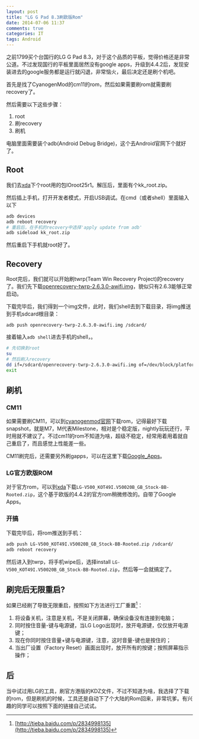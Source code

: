 ```yaml
---
layout: post
title: "LG G Pad 8.3刷欧版Rom"
date: 2014-07-06 11:37
comments: true
categories: IT
tags: Android
---
```

之前1799买个台国行的LG G Pad 8.3，对于这个品质的平板，觉得价格还是非常公道。不过发现国行的平板里面居然没有google apps，升级到4.4.2后，发现安装进去的google服务都是运行就闪退，非常恼火，最后决定还是刷个机吧。

首先是找了CyanogenMod的cm11的rom，然后如果需要刷rom就需要刷recovery了。

<!-- more -->

然后需要以下这些步骤：

1. root
2. 刷recovery
3. 刷机

电脑里面需要装个adb(Android Debug Bridge)，这个去Android官网下个就好了。

## Root
我们去[xda](http://forum.xda-developers.com/showthread.php?t=2703825)下个root用的包IOroot25r1。解压后，里面有个kk_root.zip。

然后插上手机，打开开发者模式，开启USB调试。在cmd（或者shell）里面输入以下

``` bash
adb devices
adb reboot recovery
# 重启后，在手机的recovery中选择'apply update from adb'
adb sideload kk_root.zip
```

然后重启下手机就root好了。

## Recovery
Root完后，我们就可以开始刷twrp(Team Win Recovery Project)的recovery了。我们先下载[openrecovery-twrp-2.6.3.0-awifi.img](http://techerrata.com/browse/twrp2/awifi)，貌似只有2.6.3能够正常启动。

下载完毕后，我们得到一个img文件，此时，我们shell去到下载目录，将img推送到手机sdcard根目录：

`adb push openrecovery-twrp-2.6.3.0-awifi.img /sdcard/`

接着输入`adb shell`进去手机的shell，。

``` bash
# 先切换到root
su
# 然后刷入recovery
dd if=/sdcard/openrecovery-twrp-2.6.3.0-awifi.img of=/dev/block/platform/msm_sdcc.1/by-name/recovery
exit
```

## 刷机

### CM11
如果需要刷CM11，可以到[cyanogenmod官网](https://download.cyanogenmod.org/?device=v500)下载rom，记得最好下载snapshot，就是M7，M代表Milestone，相对是个稳定版，nightly玩玩还行，平时用就不建议了。不过cm11的rom不知道为啥，超级不稳定，经常用着用着就自己重启了，而且感觉上性能差一些。

CM11刷完后，还需要另外刷gapps，可以在这里下载[Google_Apps](http://wiki.cyanogenmod.org/w/Google_Apps)。

### LG官方欧版ROM
对于官方rom，可以到[xda](http://forum.xda-developers.com/showthread.php?t=2707363)下载`LG-V500_KOT49I.V50020B_GB_Stock-BB-Rooted.zip`，这个基于欧版的4.4.2的官方rom稍微修改的。自带了Google Apps。

### 开搞

下载完毕后，将rom推送到手机：

``` bash 
adb push LG-V500_KOT49I.V50020B_GB_Stock-BB-Rooted.zip /sdcard/
adb reboot recovery
```

然后进入到twrp，将手机wipe后，选择install `LG-V500_KOT49I.V50020B_GB_Stock-BB-Rooted.zip`，然后等一会就搞定了。

## 刷完后无限重启?

如果已经刷了导致无限重启，按照如下方法进行工厂重置[^1]：
1. 将设备关机，注意是关机，不是关闭屏幕，确保设备没有连接到电脑；
2. 同时按住音量-键与电源键，当LG Logo出现时，放开电源键，仅仅放开电源键；
3. 现在你同时按住音量+键与电源键，注意，这时音量-键也是按住的；
4. 当出厂设置（Factory Reset）画面出现时，放开所有的按键；按照屏幕指示操作；

## 后

当中试过用LG的工具，刷官方港版的KDZ文件，不过不知道为啥，我选择了下载的rom，但是刷机的时候，工具还是自动下了个大陆的Rom回来，非常坑爹。有兴趣的同学可以按照下面的链接自己试试。



[^1]: [http://tieba.baidu.com/p/2834998135](http://tieba.baidu.com/p/2834998135)
